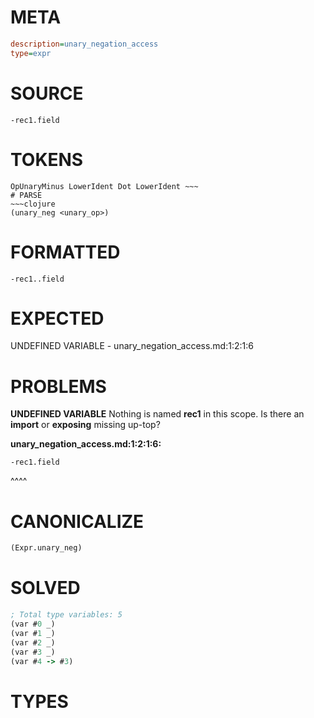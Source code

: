 # META
~~~ini
description=unary_negation_access
type=expr
~~~
# SOURCE
~~~roc
-rec1.field
~~~
# TOKENS
~~~text
OpUnaryMinus LowerIdent Dot LowerIdent ~~~
# PARSE
~~~clojure
(unary_neg <unary_op>)
~~~
# FORMATTED
~~~roc
-rec1..field
~~~
# EXPECTED
UNDEFINED VARIABLE - unary_negation_access.md:1:2:1:6
# PROBLEMS
**UNDEFINED VARIABLE**
Nothing is named **rec1** in this scope.
Is there an **import** or **exposing** missing up-top?

**unary_negation_access.md:1:2:1:6:**
```roc
-rec1.field
```
 ^^^^


# CANONICALIZE
~~~clojure
(Expr.unary_neg)
~~~
# SOLVED
~~~clojure
; Total type variables: 5
(var #0 _)
(var #1 _)
(var #2 _)
(var #3 _)
(var #4 -> #3)
~~~
# TYPES
~~~roc
~~~
